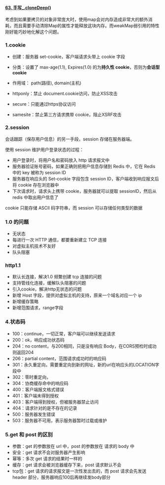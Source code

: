 #### [63. 手写_.cloneDeep()](https://bigfrontend.dev/zh/problem/create-cloneDeep)

考虑到如果要拷贝的对象非常庞大时，使用map会对内存造成非常大的额外消耗，而且需要手动清除Map的属性才能释放这块内存。而weakMap弱引用的特性刚好能巧妙地化解这个问题。



### 1.cookie

+ 创建：服务器 set-cookie，客户端请求头带上 cookie 字段
+ 分类：设置了 max-age(1.1), Expires(1.0) 的为**持久性 cookie**，否则为**会话型 cookie**

+ 作用域： path(路径), domain(主机)

+ httponly：禁止 document.cookie访问，防止XSS攻击
+ secure：只能通过https协议访问
+ samesite：禁止第三方请求携带 cookie，阻止XSRF攻击



### 2.session

会话跟踪（保存用户信息）的另一手段，session 存储在服务器端。

使用 session 维护用户登录状态的过程：

+ 用户登录时，将用户名和密码放入 http 请求报文中
+ 服务器验证账号密码，如果正确则把用户信息存储到 Redis 中，它在 Redis 中的 key 被称为 session ID
+ 服务器在响应头的 Set-cookie 字段包含 session ID，客户端收到响应报文后将 cookie 存在浏览器中
+ 下次请求时，请求头上携带 cookie，服务器就可以提取 sessionID，然后从 redis 中取出用户信息了

cookie 只能存储 ASCII 码字符串，而 session 可以存储任何类型的数据



### 1.0 的问题

+ 无状态
+ 每进行一次 HTTP 通信，都要重新建立 TCP 连接
+ 对虚拟主机技术不友好
+ 队头阻塞



### http1.1

+ 默认长连接，解决1.0 频繁创建 tcp 连接的问题
+ 支持管线化连接，缓解队头阻塞的问题
+ 引入cookie，解决http无状态的问题
+ 新增 Host 字段，提供对虚拟主机的支持，原来一个域名对应一个 ip
+ 新增缓存策略
+ 新增范围请求，range字段



### 4.状态码

+ 100：continue，一切正常，客户端可以继续发送请求
+ 200：ok，响应成功状态码
+ 204：no content，与200相同，只是没有响应 Body，在CORS预检时成功则返回204
+ 206：partial content，范围请求成功时的响应码
+ 301：永久重定向，需要重定向到新的网址，新的url在响应头的LOCATION字段中
+ 302：零时重定向，
+ 304：协商缓存命中的响应码
+ 400：客户端报文格式错误
+ 401：客户端未得到授权
+ 403：客户端得到授权，但被服务器禁止访问
+ 404：请求针对的是不存在的记录
+ 500：服务器发生错误
+ 503：服务器不可用，表示服务器暂时过载或维护



### 5.get 和 post 的区别

+ 参数：get 的参数放在 url 中，post 的参数放在 请求的 body 中
+ 安全：get 请求不会对服务器产生影响
+ 幂等：多次 get 请求的结果时一样的
+ 缓存：get 请求会被浏览器缓存下来，post 请求默认不会
+ tcp包：get 请求的请求报文是一次性发出去的，而 post 请求会先发送 header 部分，服务器响应100后再继续发body部分












